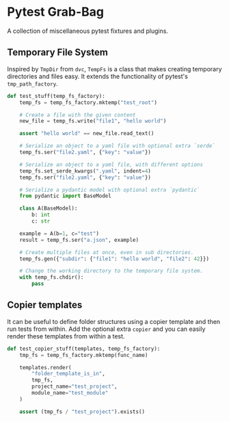# Pytest Grab-Bag

A collection of miscellaneous pytest fixtures and plugins.

## Temporary File System

Inspired by `TmpDir` from `dvc`, `TempFs` is a class that makes creating
temporary directories and files easy. It extends the functionality of pytest's
`tmp_path_factory`.

```python
def test_stuff(temp_fs_factory):
    temp_fs = temp_fs_factory.mktemp("test_root")

    # Create a file with the given content
    new_file = temp_fs.write("file1", "hello world")

    assert "hello world" == new_file.read_text()

    # Serialize an object to a yaml file with optional extra `serde`
    temp_fs.ser("file2.yaml", {"key": "value"})

    # Serialize an object to a yaml file, with different options
    temp_fs.set_serde_kwargs(".yaml", indent=4)
    temp_fs.ser("file2.yaml", {"key": "value"})

    # Serialize a pydantic model with optional extra `pydantic`
    from pydantic import BaseModel

    class A(BaseModel):
        b: int
        c: str

    example = A(b=1, c="test")
    result = temp_fs.ser("a.json", example)

    # Create multiple files at once, even in sub directories.
    temp_fs.gen({"subdir": {"file1": "hello world", "file2": 42}})

    # Change the working directory to the temporary file system.
    with temp_fs.chdir():
        pass
```


## Copier templates

It can be useful to define folder structures using a copier template and then
run tests from within. Add the optional extra `copier` and you can easily
render these templates from within a test.

```python
def test_copier_stuff(templates, temp_fs_factory):
    tmp_fs = temp_fs_factory.mktemp(func_name)

    templates.render(
        "folder_template_is_in",
        tmp_fs,
        project_name="test_project",
        module_name="test_module"
    )

    assert (tmp_fs / "test_project").exists()
```
